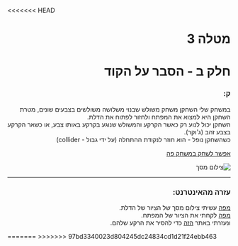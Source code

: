 
<<<<<<< HEAD
<div lang="he" dir="rtl">
  
# מטלה 3
# חלק ב - הסבר על הקוד
### ק:
במשחק שלי השחקן משחק משולש שבנוי משלושה משולשים בצבעים שונים, מטרת השחקן היא למצוא את המפתח ולחזור לפתוח את הדלת.  
השחקן יכול לנוע רק כאשר הקרקע והמשולש שנוגע בקרקע באותו צבע, או כשאר הקרקע בצבע זהב (ג'וקר).  
כשהשחקן נופל - הוא חוזר לנקודת ההתחלה (על ידי גבול - collider)

[אפשר לשחק במשחק פה]()

![צילום מסך](https://github.com/user-attachments/assets/2f889dc4-65af-48a6-8181-678423f4e347)

----
### עזרה מהאינטרנט:

 [מפה](https://www.youtube.com/watch?v=0tHN6eO9Rwc&ab_channel=GrafikGames) עשיתי צילום מסך של הציור של הדלת.  
 [מפה](https://il.lovepik.com/image-380319504/metal-heart-type-retro-cartoon-key-golden-heart-shape.html) לקחתי את הציור של המפתח.  
 ונעזרתי באתר [הזה](https://www.remove.bg/upload) כדי להסיר את הרקע שלהם.  


  </div>
=======
>>>>>>> 97bd3340023d804245dc24834cd1d21f24ebb463
